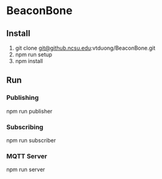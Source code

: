 # BeaconBone

## Install

1. git clone git@github.ncsu.edu:vtduong/BeaconBone.git
2. npm run setup
3. npm install

## Run

### Publishing

npm run publisher

### Subscribing

npm run subscriber

### MQTT Server

npm run server

